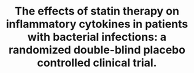 ---
layout: page
header: no
#
# Content
#
subheadline: "Recent Publication"
title: "The effects of statin therapy on inflammatory cytokines in patients with bacterial infections: a randomized double-blind placebo controlled clinical trial. 
"
teaser: "The effects of statin therapy on inflammatory cytokines in patients with bacterial infections: a randomized double-blind placebo controlled clinical trial. 
"
categories: [Publications]
tags: [Infectious Disease]
---